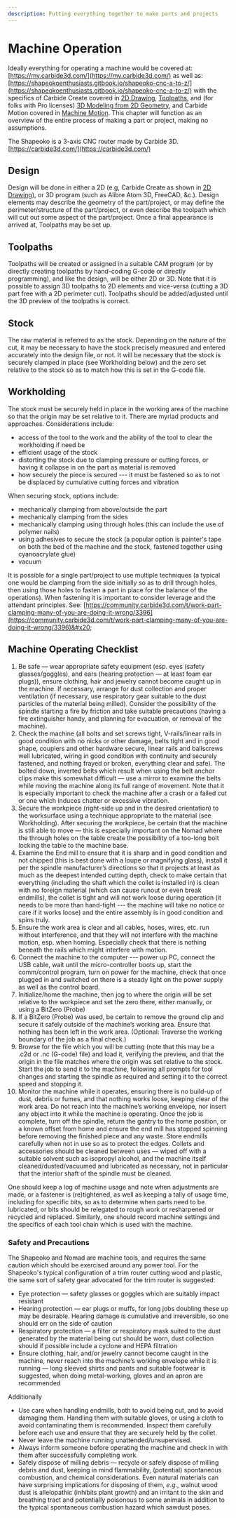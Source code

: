 ```yaml
---
description: Putting everything together to make parts and projects
---
```


# Machine Operation

Ideally everything for operating a machine would be covered at: [https://my.carbide3d.com/](https://my.carbide3d.com/) as well as: [https://shapeokoenthusiasts.gitbook.io/shapeoko-cnc-a-to-z/](https://shapeokoenthusiasts.gitbook.io/shapeoko-cnc-a-to-z/) with the specifics of Carbide Create covered in [2D Drawing](2d-drawing.md), [Toolpaths](toolpaths.md), and (for folks with Pro licenses) [3D Modeling from 2D Geometry](3d-modeling-from-2d-geometry.md), and Carbide Motion covered in [Machine Motion](machine-motion.md). This chapter will function as an overview of the entire process of making a part or project, making no assumptions.

The Shapeoko is a 3-axis CNC router made by Carbide 3D. [https://carbide3d.com/](https://carbide3d.com/)

## Design

Design will be done in either a 2D (e.g, Carbide Create as shown in [2D Drawing](2d-drawing.md)), or 3D program (such as Alibre Atom 3D, FreeCAD, \&c.). Design elements may describe the geometry of the part/project, or may define the perimeter/structure of the part/project, or even describe the toolpath which will cut out some aspect of the part/project. Once a final appearance is arrived at, Toolpaths may be set up.

## Toolpaths

Toolpaths will be created or assigned in a suitable CAM program (or by directly creating toolpaths by hand-coding G-code or directly programming), and like the design, will be either 2D or 3D. Note that it is possible to assign 3D toolpaths to 2D elements and vice-versa (cutting a 3D part free with a 2D perimeter cut). Toolpaths should be added/adjusted until the 3D preview of the toolpaths is correct.

## Stock

The raw material is referred to as the stock. Depending on the nature of the cut, it may be necessary to have the stock precisely measured and entered accurately into the design file, or not. It will be necessary that the stock is securely clamped in place (see Workholding below) and the zero set relative to the stock so as to match how this is set in the G-code file.

## Workholding

The stock must be securely held in place in the working area of the machine so that the origin may be set relative to it. There are myriad products and approaches. Considerations include:

* access of the tool to the work and the ability of the tool to clear the workholding if need be
* efficient usage of the stock
* distorting the stock due to clamping pressure or cutting forces, or having it collapse in on the part as material is removed
* how securely the piece is secured --- it must be fastened so as to not be displaced by cumulative cutting forces and vibration

When securing stock, options include:

* mechanically clamping from above/outside the part
* mechanically clamping from the sides
* mechanically clamping using through holes (this can include the use of polymer nails)
* using adhesives to secure the stock (a popular option is painter's tape on both the bed of the machine and the stock, fastened together using cyanoacrylate glue)
* vacuum

It is possible for a single part/project to use multiple techniques (a typical one would be clamping from the side initially so as to drill through holes, then using those holes to fasten a part in place for the balance of the operations). When fastening it is important to consider leverage and the attendant principles. See: [https://community.carbide3d.com/t/work-part-clamping-many-of-you-are-doing-it-wrong/3396](https://community.carbide3d.com/t/work-part-clamping-many-of-you-are-doing-it-wrong/3396)&#x20;

## Machine Operating Checklist

1. Be safe — wear appropriate safety equipment (esp. eyes (safety glasses/goggles), and ears (hearing protection — at least foam ear plugs)), ensure clothing, hair and jewelry cannot become caught up in the machine. If necessary, arrange for dust collection and proper ventilation (if necessary, use respiratory gear suitable to the dust particles of the material being milled). Consider the possibility of the spindle starting a fire by friction and take suitable precautions (having a fire extinguisher handy, and planning for evacuation, or removal of the machine).
2. Check the machine (all bolts and set screws tight, V-rails/linear rails in good condition with no nicks or other damage, belts tight and in good shape, couplers and other hardware secure, linear rails and ballscrews well lubricated, wiring in good condition with continuity and securely fastened, and nothing frayed or broken, everything clear and safe). The bolted down, inverted belts which result when using the belt anchor clips make this somewhat difficult — use a mirror to examine the belts while moving the machine along its full range of movement. Note that it is especially important to check the machine after a crash or a failed cut or one which induces chatter or excessive vibration.
3. Secure the workpiece (right-side up and in the desired orientation) to the worksurface using a technique appropriate to the material (see Workholding). After securing the workpiece, be certain that the machine is still able to move — this is especially important on the Nomad where the through holes on the table create the possibility of a too-long bolt locking the table to the machine base.
4. Examine the End mill to ensure that it is sharp and in good condition and not chipped (this is best done with a loupe or magnifying glass), install it per the spindle manufacturer’s directions so that it projects at least as much as the deepest intended cutting depth, check to make certain that everything (including the shaft which the collet is installed in) is clean with no foreign material (which can cause runout or even break endmills), the collet is tight and will not work loose during operation (it needs to be more than hand-tight --- the machine will take no notice or care if it works loose) and the entire assembly is in good condition and spins truly.
5. Ensure the work area is clear and all cables, hoses, wires, etc. run without interference, and that they will not interfere with the machine motion, esp. when homing. Especially check that there is nothing beneath the rails which might interfere with motion.&#x20;
6. Connect the machine to the computer --- power up PC, connect the USB cable, wait until the micro-controller boots up, start the comm/control program, turn on power for the machine, check that once plugged in and switched on there is a steady light on the power supply as well as the control board.
7. Initialize/home the machine, then jog to where the origin will be set relative to the workpiece and set the zero there, either manually, or using a BitZero (Probe)&#x20;
8. If a BitZero (Probe) was used, be certain to remove the ground clip and secure it safely outside of the machine’s working area. Ensure that nothing has been left in the work area. (Optional: Traverse the working boundary of the job as a final check.)&#x20;
9. Browse for the file which you will be cutting (note that this may be a .c2d or .nc (G-code) file) and load it, verifying the preview, and that the origin in the file matches where the origin was set relative to the stock. Start the job to send it to the machine, following all prompts for tool changes and starting the spindle as required and setting it to the correct speed and stopping it.
10. Monitor the machine while it operates, ensuring there is no build-up of dust, debris or fumes, and that nothing works loose, keeping clear of the work area. Do not reach into the machine’s working envelope, nor insert any object into it while the machine is operating. Once the job is complete, turn off the spindle, return the gantry to the home position, or a known offset from home and ensure the end mill has stopped spinning before removing the finished piece and any waste. Store endmills carefully when not in use so as to protect the edges. Collets and accessories should be cleaned between uses — wiped off with a suitable solvent such as isopropyl alcohol, and the machine itself cleaned/dusted/vacuumed and lubricated as necessary, not in particular that the interior shaft of the spindle must be cleaned.

One should keep a log of machine usage and note when adjustments are made, or a fastener is (re)tightened, as well as keeping a tally of usage time, including for specific bits, so as to determine when parts need to be lubricated, or bits should be relegated to rough work or resharpened or recycled and replaced. Similarly, one should record machine settings and the specifics of each tool chain which is used with the machine.

### Safety and Precautions

The Shapeoko and Nomad are machine tools, and requires the same caution which should be exercised around any power tool. For the Shapeoko's typical configuration of a trim router cutting wood and plastic, the same sort of safety gear advocated for the trim router is suggested:

* Eye protection — safety glasses or goggles which are suitably impact resistant
* Hearing protection — ear plugs or muffs, for long jobs doubling these up may be desirable. Hearing damage is cumulative and irreversible, so one should err on the side of caution
* Respiratory protection — a filter or respiratory mask suited to the dust generated by the material being cut should be worn, dust collection should if possible include a cyclone and HEPA filtration
* Ensure clothing, hair, and/or jewelry cannot become caught in the machine, never reach into the machine’s working envelope while it is running — long sleeved shirts and pants and suitable footwear is suggested, when doing metal-working, gloves and an apron are recommended

Additionally

* Use care when handling endmills, both to avoid being cut, and to avoid damaging them. Handling them with suitable gloves, or using a cloth to avoid contaminating them is recommended. Inspect them carefully before each use and ensure that they are securely held by the collet.
* Never leave the machine running unattended/unsupervised.
* Always inform someone before operating the machine and check in with them after successfully completing work.
* Safely dispose of milling debris — recycle or safely dispose of milling debris and dust, keeping in mind flammability, (potential) spontaneous combustion, and chemical considerations. Even natural materials can have surprising implications for disposing of them, _e.g._, walnut wood dust is allelopathic (inhibits plant growth) and an irritant to the skin and breathing tract and potentially poisonous to some animals in addition to the typical spontaneous combustion hazard which sawdust poses.

